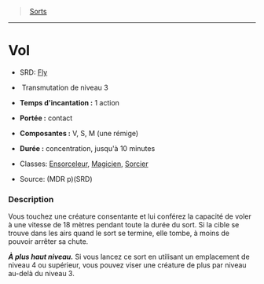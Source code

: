 ﻿---
!SpellItem
Name: Vol
AltName: '[Fly](srd_spells_fly.md)'
Type: Transmutation
Level: 3
CastingTime: 1 action
Range: contact
Components: V, S, M (une rémige)
Duration: concentration, jusqu'à 10 minutes
Classes: '[Ensorceleur](hd_sorcerer.md), [Magicien](hd_wizard.md), [Sorcier](hd_warlock.md)'
Family: SpellHD
Source: (MDR p)(SRD)
Id: spells_hd.md#vol
ParentLink: spells_hd.md#sorts
ParentName: Sorts
NameLevel: 1
Attributes: {}
---
> [Sorts](hd_spells.md)

---

# Vol

- SRD: [Fly](srd_spells_fly.md)

-  Transmutation de niveau 3

- **Temps d'incantation :** 1 action

- **Portée :** contact

- **Composantes :** V, S, M (une rémige)

- **Durée :** concentration, jusqu'à 10 minutes

- Classes: [Ensorceleur](hd_sorcerer.md), [Magicien](hd_wizard.md), [Sorcier](hd_warlock.md)

- Source: (MDR p)(SRD)

### Description

Vous touchez une créature consentante et lui conférez la capacité de voler à une vitesse de 18 mètres pendant toute la durée du sort. Si la cible se trouve dans les airs quand le sort se termine, elle tombe, à moins de pouvoir arrêter sa chute.

**_À plus haut niveau._** Si vous lancez ce sort en utilisant un emplacement de niveau 4 ou supérieur, vous pouvez viser une créature de plus par niveau au-delà du niveau 3.

